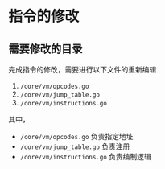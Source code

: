 # 指令的修改

## 需要修改的目录

完成指令的修改，需要进行以下文件的重新编辑

1. `/core/vm/opcodes.go`
2. `/core/vm/jump_table.go`
3. `/core/vm/instructions.go`

其中，

+ `/core/vm/opcodes.go` 负责指定地址
+ `/core/vm/jump_table.go` 负责注册
+ `/core/vm/instructions.go` 负责编制逻辑
